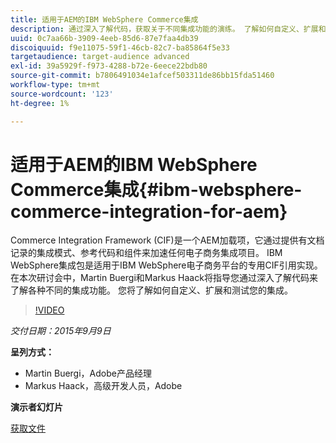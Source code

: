 ```yaml
---
title: 适用于AEM的IBM WebSphere Commerce集成
description: 通过深入了解代码，获取关于不同集成功能的演练。 了解如何自定义、扩展和测试您的集成。
uuid: 0c7aa66b-3909-4eeb-85d6-87e7faa4db39
discoiquuid: f9e11075-59f1-46cb-82c7-ba85864f5e33
targetaudience: target-audience advanced
exl-id: 39a5929f-f973-4288-b72e-6eece22bdb80
source-git-commit: b7806491034e1afcef503311de86bb15fda51460
workflow-type: tm+mt
source-wordcount: '123'
ht-degree: 1%

---
```


# 适用于AEM的IBM WebSphere Commerce集成{#ibm-websphere-commerce-integration-for-aem}

Commerce Integration Framework (CIF)是一个AEM加载项，它通过提供有文档记录的集成模式、参考代码和组件来加速任何电子商务集成项目。 IBM WebSphere集成包是适用于IBM WebSphere电子商务平台的专用CIF引用实现。 在本次研讨会中，Martin Buergi和Markus Haack将指导您通过深入了解代码来了解各种不同的集成功能。 您将了解如何自定义、扩展和测试您的集成。

>[!VIDEO](https://video.tv.adobe.com/v/19375/?quality=9)

*交付日期：2015年9月9日*

**呈列方式：**

* Martin Buergi，Adobe产品经理
* Markus Haack，高级开发人员，Adobe

**演示者幻灯片**

[获取文件](assets/150909-aem-gems-ibm-websphere-commerce-integration.pdf)
<!--
[Get back to the Overview](https://helpx.adobe.com/experience-manager/kt/eseminars/gems/aem-index.html)
-->
